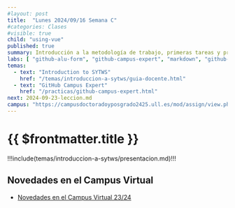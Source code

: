 ```yaml
---
#layout: post
title:  "Lunes 2024/09/16 Semana C"
#categories: Clases
#visible: true
child: "using-vue"
published: true
summary: Introducción a la metodología de trabajo, primeras tareas y prácticas, bibliografía, sistema de evaluación, TFA, etc.
labs: [ "github-alu-form", "github-campus-expert", "markdown", "github-project-board", "ides", "iaas" ]
temas: 
  - text: "Introduction to SYTWS"
    href: "/temas/introduccion-a-sytws/guia-docente.html"
  - text: "GitHub Campus Expert"
    href: "/practicas/github-campus-expert.html"
next: 2024-09-23-leccion.md
campus: "https://campusdoctoradoyposgrado2425.ull.es/mod/assign/view.php?id=10737" 
---
```



# {{ $frontmatter.title }}

!!!include(temas/introduccion-a-sytws/presentacion.md)!!!

## Novedades en el Campus Virtual

* [Novedades en el Campus Virtual 23/24](https://www.youtube.com/watch?v=DmFZ24ASxqg&list=PLAqmRmkVzl191aemWS71HTy4MEytWaC-_)



